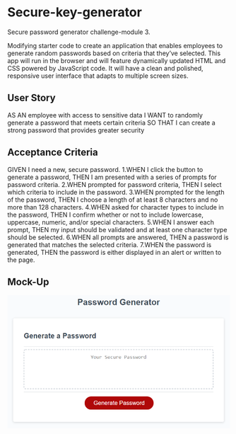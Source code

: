 # Secure-key-generator
Secure password generator challenge-module 3.


Modifying  starter code to create an application that enables employees to generate random passwords based on criteria that they’ve selected.
This app will run in the browser and will feature dynamically updated HTML and CSS powered by JavaScript code. It will have a clean and polished, responsive user interface that adapts to multiple screen sizes.

## User Story
AS AN employee with access to sensitive data
I WANT to randomly generate a password that meets certain criteria
SO THAT I can create a strong password that provides greater security

## Acceptance Criteria
GIVEN I need a new, secure password.
1.WHEN I click the button to generate a password,
    THEN I am presented with a series of prompts for password criteria.
2.WHEN prompted for password criteria,
    THEN I select which criteria to include in the password.
3.WHEN prompted for the length of the password,
    THEN I choose a length of at least 8 characters and no more than 128 characters.
4.WHEN asked for character types to include in the password,
    THEN I confirm whether or not to include lowercase, uppercase, numeric, and/or special characters.
5.WHEN I answer each prompt,
    THEN my input should be validated and at least one character type should be selected.
6.WHEN all prompts are answered,
    THEN a password is generated that matches the selected criteria.
7.WHEN the password is generated,
    THEN the password is either displayed in an alert or written to the page.

## Mock-Up

![Password-Generator](./assets/Images/03-javascript-homework-demo.png)


